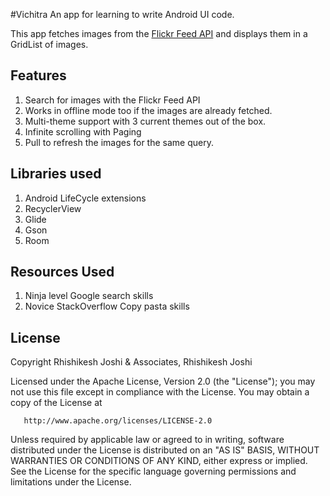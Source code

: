 #Vichitra
An app for learning to write Android UI code.

This app fetches images from the [Flickr Feed API](https://www.flickr.com/services/feeds/docs/photos_public/) and displays them in a GridList of images.

## Features
1. Search for images with the Flickr Feed API
2. Works in offline mode too if the images are already fetched.
3. Multi-theme support with 3 current themes out of the box.
4. Infinite scrolling with Paging
5. Pull to refresh the images for the same query.

## Libraries used
1. Android LifeCycle extensions
2. RecyclerView
3. Glide
4. Gson
5. Room

## Resources Used
1. Ninja level Google search skills
2. Novice StackOverflow Copy pasta skills


## License
Copyright Rhishikesh Joshi & Associates, Rhishikesh Joshi

   Licensed under the Apache License, Version 2.0 (the "License");
   you may not use this file except in compliance with the License.
   You may obtain a copy of the License at

       http://www.apache.org/licenses/LICENSE-2.0

   Unless required by applicable law or agreed to in writing, software
   distributed under the License is distributed on an "AS IS" BASIS,
   WITHOUT WARRANTIES OR CONDITIONS OF ANY KIND, either express or implied.
   See the License for the specific language governing permissions and
   limitations under the License.